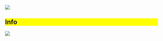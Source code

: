<img src="https://capsule-render.vercel.app/api?type=waving&color=#B897FF&height=300&section=header&text=안녕하세요%20KT%20Wiz%20프로젝트%202팀%20김부넷%20입니다!😁&fontSize=40" />

<div style="background-color: yellow;"><h2>Info</h2></div>

<img src="https://capsule-render.vercel.app/api?type=냀&color=#&height=높이&section=footer&text=텍스트&fontSize=텍스트크기" />
